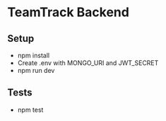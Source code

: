 # TeamTrack Backend

## Setup
- npm install
- Create .env with MONGO_URI and JWT_SECRET
- npm run dev

## Tests
- npm test